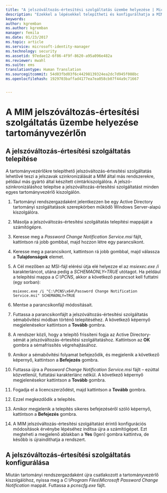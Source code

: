 ```yaml
---
title: "A jelszóváltozás-értesítési szolgáltatás üzembe helyezése | Microsoft Docs"
description: "Ezekkel a lépésekkel telepítheti és konfigurálhatja a MIM jelszóváltozás-értesítési szolgáltatást a tartományvezérlőn."
keywords: 
author: kgremban
ms.author: kgremban
manager: femila
ms.date: 01/23/2017
ms.topic: article
ms.service: microsoft-identity-manager
ms.technology: security
ms.assetid: 97edae12-6f86-4f9f-8620-a95a096e482a
ms.reviewer: mwahl
ms.suite: ems
translationtype: Human Translation
ms.sourcegitcommit: 54d03fbd03f6c44298139324ea2dc7d945f008bc
ms.openlocfilehash: 1929703baffad4177ea7ea058cb07f44a9c71667


---
```


# <a name="deploy-the-mim-password-change-notification-service-on-a-domain-controller"></a>A MIM jelszóváltozás-értesítési szolgáltatás üzembe helyezése tartományvezérlőn

## <a name="install-the-password-change-notification-service"></a>A jelszóváltozás-értesítési szolgáltatás telepítése
A tartományvezérlőkre telepíthető jelszóváltozás-értesítési szolgáltatás lehetővé teszi a jelszavak szinkronizálását a MIM által más rendszerekre, például más gyártó által készített címtárkiszolgálóra. A jelszó-szinkronizáláshoz telepítse a jelszóváltozás-értesítési szolgáltatást minden egyes tartományvezérlő kiszolgálón.

1.  Tartományi rendszergazdaként jelentkezzen be egy Active Directory tartományi szolgáltatások szerepkörben működő Windows Server-alapú kiszolgálóra.

2.  Másolja a jelszóváltozás-értesítési szolgáltatás telepítési mappáját a számítógépre.

3.  Keresse meg a *Password Change Notification Service.msi* fájlt, kattintson rá jobb gombbal, majd hozzon létre egy parancsikont.

4.  Keresse meg a parancsikont, kattintson rá jobb gombbal, majd válassza a **Tulajdonságok** elemet.

5.  A Cél mezőben az MSI-fájl elérési útja elé helyezze el az *msiexec.exe /i* karakterláncot, utána pedig a *SCHEMAONLY=TRUE* utótagot. Ha például a telepítési mappa a *C:\PCNS*, akkor a következő parancsot kell futtatni (egy sorban):

    ```
    msiexec.exe /i "C:\PCNS\x64\Password Change Notification Service.msi" SCHEMAONLY=TRUE
    ```

6.  Mentse a parancsikonfájl módosításait.

7.  Futtassa a parancsikonfájlt a jelszóváltozás-értesítési szolgáltatás sémabővítési módban történő telepítéséhez. A következő képernyő megjelenésekor kattintson a **Tovább** gombra.

8.  A rendszer közli, hogy a telepítő frissíteni fogja az Active Directory-sémát a jelszóváltozás-értesítési szolgáltatáshoz. Kattintson az **OK** gombra a sémafrissítés végrehajtásához.

9. Amikor a sémabővítési folyamat befejeződik, és megjelenik a következő képernyő, kattintson a **Befejezés** gombra.

10. Futtassa újra a *Password Change Notification Service.msi* fájlt – ezúttal közvetlenül, futtatási karakterlánc nélkül.  A következő képernyő megjelenésekor kattintson a **Tovább** gombra.

11. Fogadja el a licencszerződést, majd kattintson a **Tovább** gombra.

12. Ezzel megkezdődik a telepítés.

13. Amikor megjelenik a telepítés sikeres befejezéséről szóló képernyő, kattintson a **Befejezés** gombra.

14. A MIM jelszóváltozás-értesítési szolgáltatást érintő konfigurációs módosítások érvénybe lépéséhez indítsa újra a számítógépet. Ezt megteheti a megjelenő ablakban a **Yes** (Igen) gombra kattintva, de később is újraindíthatja a rendszert.

## <a name="configuring-the-password-change-notification-service"></a>A jelszóváltozás-értesítési szolgáltatás konfigurálása
Miután tartományi rendszergazdaként újra csatlakozott a tartományvezérlő kiszolgálóhoz, nyissa meg a *C:\Program Files\Microsoft Password Change Notification* mappát. Futtassa a *pcnscfg.exe* fájlt.



<!--HONumber=Jan17_HO4-->


